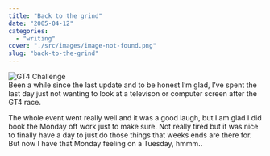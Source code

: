 ```yaml
---
title: "Back to the grind"
date: "2005-04-12"
categories: 
  - "writing"
cover: "./src/images/image-not-found.png"
slug: "back-to-the-grind"
---
```


![GT4 Challenge](/images/gt4-chall.gif)  
Been a while since the last update and to be honest I’m glad, I’ve spent the last day just not wanting to look at a televison or computer screen after the GT4 race.

The whole event went really well and it was a good laugh, but I am glad I did book the Monday off work just to make sure. Not really tired but it was nice to finally have a day to just do those things that weeks ends are there for. But now I have that Monday feeling on a Tuesday, hmmm..
